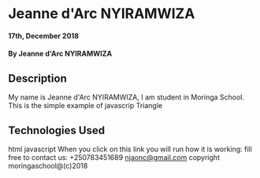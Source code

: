 # Jeanne d'Arc NYIRAMWIZA

#### 17th, December 2018

#### By **Jeanne d'Arc NYIRAMWIZA**

## Description

My name is Jeanne d'Arc NYIRAMWIZA, I am student in Moringa School. This is the simple example of javascrip Triangle

## Technologies Used

html javascript
When you click on this link you will run how it is working:
fill free to contact us:
+250783451689
njaonc@gmail.com
copyright moringaschool@(c)2018
